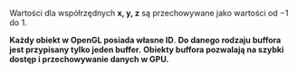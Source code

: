 Wartości dla współrzędnych **x, y, z** są przechowywane jako wartości od $-1$ do $1$.

**Każdy obiekt w OpenGL posiada własne ID**.
**Do danego rodzaju buffora jest przypisany tylko jeden buffer.**
**Obiekty buffora pozwalają na szybki dostęp i przechowywanie danych w GPU.**